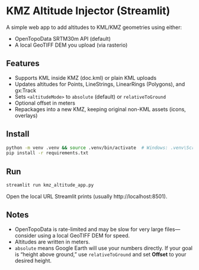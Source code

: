 # KMZ Altitude Injector (Streamlit)

A simple web app to add altitudes to KML/KMZ geometries using either:
- OpenTopoData SRTM30m API (default)
- A local GeoTIFF DEM you upload (via rasterio)

## Features
- Supports KML inside KMZ (doc.kml) or plain KML uploads
- Updates altitudes for Points, LineStrings, LinearRings (Polygons), and gx:Track
- Sets `<altitudeMode>` to `absolute` (default) or `relativeToGround`
- Optional offset in meters
- Repackages into a new KMZ, keeping original non-KML assets (icons, overlays)

## Install
```bash
python -m venv .venv && source .venv/bin/activate  # Windows: .venv\Scripts\activate
pip install -r requirements.txt
```

## Run
```bash
streamlit run kmz_altitude_app.py
```
Open the local URL Streamlit prints (usually http://localhost:8501).

## Notes
- OpenTopoData is rate-limited and may be slow for very large files—consider using a local GeoTIFF DEM for speed.
- Altitudes are written in meters.
- `absolute` means Google Earth will use your numbers directly. If your goal is “height above ground,” use `relativeToGround` and set **Offset** to your desired height.
